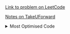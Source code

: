 [Link to problem on LeetCode](https://leetcode.com/problems/longest-increasing-subsequence/)

[Notes on TakeUForward](https://takeuforward.org/data-structure/longest-increasing-subsequence-dp-41/)

<details><summary>Most Optimised Code</summary>

![](https://github.com/archishmanghos/code-images/blob/master/DP-Striver/Lec-43.png)

</details>

<!-- Runtime: 11 ms, faster than 91.38% of C++ online submissions for Longest Increasing Subsequence.
Memory Usage: 10.5 MB, less than 47.88% of C++ online submissions for Longest Increasing Subsequence. -->